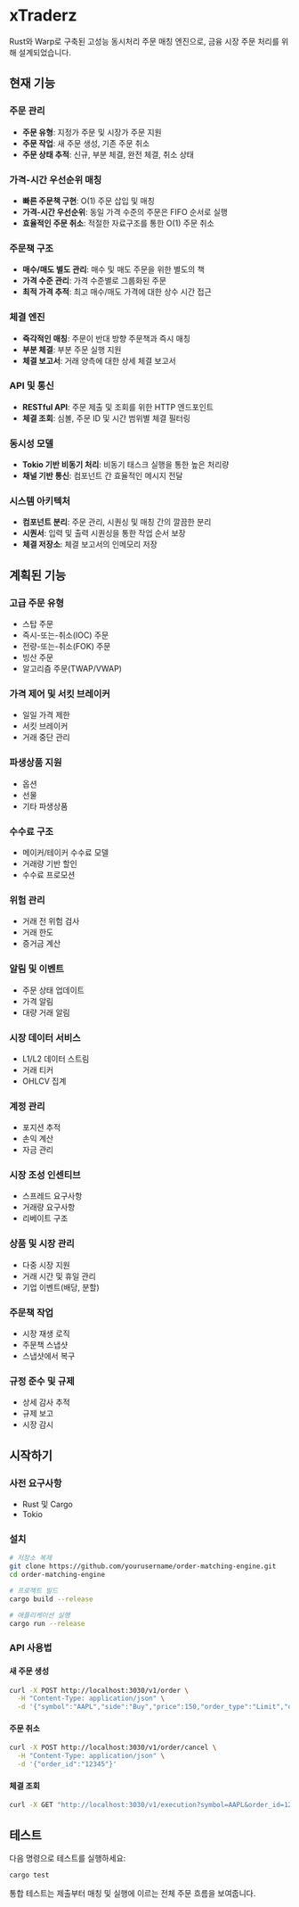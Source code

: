 # xTraderz 

Rust와 Warp로 구축된 고성능 동시처리 주문 매칭 엔진으로, 금융 시장 주문 처리를 위해 설계되었습니다.

## 현재 기능

### 주문 관리
- **주문 유형**: 지정가 주문 및 시장가 주문 지원
- **주문 작업**: 새 주문 생성, 기존 주문 취소
- **주문 상태 추적**: 신규, 부분 체결, 완전 체결, 취소 상태

### 가격-시간 우선순위 매칭
- **빠른 주문책 구현**: O(1) 주문 삽입 및 매칭
- **가격-시간 우선순위**: 동일 가격 수준의 주문은 FIFO 순서로 실행
- **효율적인 주문 취소**: 적절한 자료구조를 통한 O(1) 주문 취소

### 주문책 구조
- **매수/매도 별도 관리**: 매수 및 매도 주문을 위한 별도의 책
- **가격 수준 관리**: 가격 수준별로 그룹화된 주문
- **최적 가격 추적**: 최고 매수/매도 가격에 대한 상수 시간 접근

### 체결 엔진
- **즉각적인 매칭**: 주문이 반대 방향 주문책과 즉시 매칭
- **부분 체결**: 부분 주문 실행 지원
- **체결 보고서**: 거래 양측에 대한 상세 체결 보고서

### API 및 통신
- **RESTful API**: 주문 제출 및 조회를 위한 HTTP 엔드포인트
- **체결 조회**: 심볼, 주문 ID 및 시간 범위별 체결 필터링

### 동시성 모델
- **Tokio 기반 비동기 처리**: 비동기 태스크 실행을 통한 높은 처리량
- **채널 기반 통신**: 컴포넌트 간 효율적인 메시지 전달

### 시스템 아키텍처
- **컴포넌트 분리**: 주문 관리, 시퀀싱 및 매칭 간의 깔끔한 분리
- **시퀀서**: 입력 및 출력 시퀀싱을 통한 작업 순서 보장
- **체결 저장소**: 체결 보고서의 인메모리 저장

## 계획된 기능

### 고급 주문 유형
- 스탑 주문
- 즉시-또는-취소(IOC) 주문
- 전량-또는-취소(FOK) 주문
- 빙산 주문
- 알고리즘 주문(TWAP/VWAP)

### 가격 제어 및 서킷 브레이커
- 일일 가격 제한
- 서킷 브레이커
- 거래 중단 관리

### 파생상품 지원
- 옵션
- 선물
- 기타 파생상품

### 수수료 구조
- 메이커/테이커 수수료 모델
- 거래량 기반 할인
- 수수료 프로모션

### 위험 관리
- 거래 전 위험 검사
- 거래 한도
- 증거금 계산

### 알림 및 이벤트
- 주문 상태 업데이트
- 가격 알림
- 대량 거래 알림

### 시장 데이터 서비스
- L1/L2 데이터 스트림
- 거래 티커
- OHLCV 집계

### 계정 관리
- 포지션 추적
- 손익 계산
- 자금 관리

### 시장 조성 인센티브
- 스프레드 요구사항
- 거래량 요구사항
- 리베이트 구조

### 상품 및 시장 관리
- 다중 시장 지원
- 거래 시간 및 휴일 관리
- 기업 이벤트(배당, 분할)

### 주문책 작업
- 시장 재생 로직
- 주문책 스냅샷
- 스냅샷에서 복구

### 규정 준수 및 규제
- 상세 감사 추적
- 규제 보고
- 시장 감시

## 시작하기

### 사전 요구사항
- Rust 및 Cargo
- Tokio

### 설치
```bash
# 저장소 복제
git clone https://github.com/yourusername/order-matching-engine.git
cd order-matching-engine

# 프로젝트 빌드
cargo build --release

# 애플리케이션 실행
cargo run --release
```

### API 사용법

#### 새 주문 생성
```bash
curl -X POST http://localhost:3030/v1/order \
  -H "Content-Type: application/json" \
  -d '{"symbol":"AAPL","side":"Buy","price":150,"order_type":"Limit","quantity":100}'
```

#### 주문 취소
```bash
curl -X POST http://localhost:3030/v1/order/cancel \
  -H "Content-Type: application/json" \
  -d '{"order_id":"12345"}'
```

#### 체결 조회
```bash
curl -X GET "http://localhost:3030/v1/execution?symbol=AAPL&order_id=12345"
```

## 테스트

다음 명령으로 테스트를 실행하세요:

```bash
cargo test
```

통합 테스트는 제출부터 매칭 및 실행에 이르는 전체 주문 흐름을 보여줍니다.